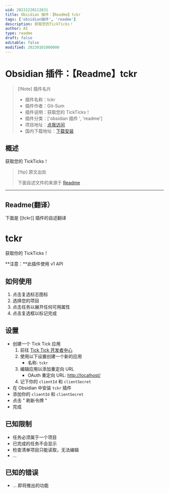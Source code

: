 ```yaml
---
uid: 20231220112631
title: Obsidian 插件：【Readme】tckr
tags: ['obsidian插件', 'readme']
description: 获取您的TickTicks！
author: AI
type: readme
draft: false
editable: false
modified: 20230101000000
---
```


# Obsidian 插件：【Readme】tckr

> [!Note] 插件名片
> - 插件名称：tckr
> - 插件作者：Git-Sum
> - 插件说明：获取您的 TickTicks！
> - 插件分类：['obsidian 插件 ', 'readme']
> - 项目地址：[点我访问](https://github.com/Git-Sum/obsidian-tckr)
> - 国内下载地址：[下载安装](https://pkmer.cn/products/plugin/pluginMarket/?tckr)

## 概述

获取您的 TickTicks！

> [!tip] 原文出处
>
>下面自述文件的来源于 [Readme](https://ghproxy.net/https://raw.githubusercontent.com/Git-Sum/obsidian-tckr/master/README.md)

---

## Readme(翻译）

下面是 [[tckr]] 插件的自述翻译

# tckr

获取你的 TickTicks！

**注意：**此插件使用 v1 API

## 如何使用

1. 点击复选标志图标
2. 选择您的项目
3. 点击任务以展开任何可用属性
4. 点击复选框以标记完成

## 设置

- 创建一个 Tick Tick 应用
	1. 前往 [Tick Tick 开发者中心](https://developer.ticktick.com/manage)
	2. 使用以下设置创建一个新的应用
		- 名称: `tckr`
	3. 编辑应用以添加重定向 URL
		- OAuth 重定向 URL: <http://localhost/>
	4. 记下你的 `clientId` 和 `clientSecret`
- 在 Obsidian 中安装 `tckr` 插件
- 添加你的 `clientId` 和 `clientSecret`
- 点击 " 刷新令牌 "
- 完成

## 已知限制

- 任务必须属于一个项目
- 已完成的任务不会显示
- 检查清单项目只能读取，无法编辑
- ...

## 已知的错误

- ...
即将推出的功能



